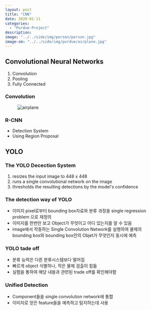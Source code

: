 ```yaml
---
layout: post
title: "CNN"
date: 2020-01-11
categories:
  - "Purdue-Project"
description:
image: "../../side/img/person/person.jpg"
image-sm: "../../side/img/purdue/airplane.jpg"
---
```

<h2>Convolutional Neural Networks</h2>

<ol>
  <li>Convolution</li>
  <li>Pooling</li>
  <li>Fully Connected</li>
</ol>

<h3>Convolution</h3>
<figure>
  <img src="../../../../../side/img/purdue/airplane.jpg" alt="airplane"/>
</figure>

<h3>R-CNN</h3>
<ul>
  <li>Detection System</li>
  <li>Using Region Proposal</li>
</ul>

<h2>YOLO</h2>
<h3>The YOLO Decection System</h3>
<ol>
  <li>resizes the input image to 448 x 448</li>
  <li>runs a single convolutional network on the image</li>
  <li>thresholds the resulting detections by the model's confidence</li>
</ol>

<h3>The detection way of YOLO</h3>
<ul>
  <li>이미지 pixel로부터 bounding box자료와 분류 과정을 single regression problem 으로 재정의</li>
  <li>이미지를 한번만 보고 Object가 무엇이고 어디 있는지를 알 수 있음</li>
  <li>image에서 작동하는 Single Convolution Network를 실행하여 물체의 bounding box와 bounding box안의 Objet가 무엇인지 동시에 예측</li>
</ul>

<h3>YOLO tade off</h3>
<ul>
  <li>분류 능력은 다른 분류시스템보다 떨어짐</li>
  <li>빠르게 object 식별하나, 작은 물체 검출이 힘듦 </li>
  <li>실험을 통하여 해당 내용과 관련된 trade off를 확인해야함</li>
</ul>

<h3>Unified Detection</h3>
<ul>
  <li>Component들을 single convolution network에 통합</li>
  <li>이미지로 얻은 feature들을 예측하고 탐지하는데 사용</li>
</ul>